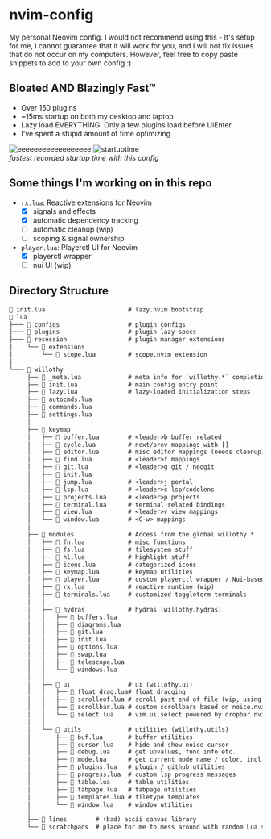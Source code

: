 # nvim-config

My personal Neovim config. I would not recommend using this - It's setup for me,
I cannot guarantee that it will work for you, and I will not fix issues that
do not occur on my computers. However, feel free to copy paste snippets
to add to your own config :)

## Bloated AND Blazingly Fast™

- Over 150 plugins
- ~15ms startup on both my desktop and laptop
- Lazy load EVERYTHING. Only a few plugins load before UiEnter.
- I've spent a stupid amount of time optimizing

![eeeeeeeeeeeeeeeeee](https://github.com/willothy/nvim-config/assets/38540736/7c7b5756-bc8b-4a07-a140-b36f9da30ac2)
![startuptime](https://github.com/willothy/nvim-config/assets/38540736/7713eadd-0b2a-4ab2-9188-cbd0eb1f24aa)<br>
*fastest recorded startup time with this config*

## Some things I'm working on in this repo

- `rx.lua`: Reactive extensions for Neovim
  - [x] signals and effects
  - [x] automatic dependency tracking
  - [ ] automatic cleanup (wip)
  - [ ] scoping & signal ownership
- `player.lua`: Playerctl UI for Neovim
  - [x] playerctl wrapper
  - [ ] nui UI (wip)

## Directory Structure

```txt
 init.lua                       # lazy.nvim bootstrap
 lua
├───  configs                   # plugin configs
├───  plugins                   # plugin lazy specs
├───  resession                 # plugin manager extensions
│    └──  extensions
│        └──  scope.lua         # scope.nvim extension
│
└───  willothy
     ├──  _meta.lua             # meta info for `willothy.*` completion
     ├──  init.lua              # main config entry point
     ├──  lazy.lua              # lazy-loaded initialization steps
     ├──  autocmds.lua
     ├──  commands.lua
     ├──  settings.lua
     │
     ├──  keymap
     │   ├──  buffer.lua        # <leader>b buffer related
     │   ├──  cycle.lua         # next/prev mappings with []
     │   ├──  editor.lua        # misc editor mappings (needs cleanup)
     │   ├──  find.lua          # <leader>f mappings
     │   ├──  git.lua           # <leader>g git / neogit
     │   ├──  init.lua
     │   ├──  jump.lua          # <leader>j portal
     │   ├──  lsp.lua           # <leader>c lsp/codelens
     │   ├──  projects.lua      # <leader>p projects
     │   ├──  terminal.lua      # terminal related bindings
     │   ├──  view.lua          # <leader>v view mappings
     │   └──  window.lua        # <C-w> mappings
     │
     ├──  modules               # Access from the global willothy.*
     │   ├──  fn.lua            # misc functions
     │   ├──  fs.lua            # filesystem stuff
     │   ├──  hl.lua            # highlight stuff
     │   ├──  icons.lua         # categorized icons
     │   ├──  keymap.lua        # keymap utilities
     │   ├──  player.lua        # custom playerctl wrapper / Nui-based UI (wip)
     │   ├──  rx.lua            # reactive runtime (wip)
     │   ├──  terminals.lua     # customized toggleterm terminals
     │   │
     │   ├──  hydras            # hydras (willothy.hydras)
     │   │   ├──  buffers.lua
     │   │   ├──  diagrams.lua
     │   │   ├──  git.lua
     │   │   ├──  init.lua
     │   │   ├──  options.lua
     │   │   ├──  swap.lua
     │   │   ├──  telescope.lua
     │   │   └──  windows.lua
     │   │
     │   ├──  ui                # ui (willothy.ui)
     │   │   ├──  float_drag.lua# float dragging
     │   │   ├──  scrolleof.lua # scroll past end of file (wip, using scrollEOF instead)
     │   │   ├──  scrollbar.lua # custom scrollbars based on noice.nvim
     │   │   └──  select.lua    # vim.ui.select powered by dropbar.nvim
     │   │
     │   └──  utils             # utilities (willothy.utils)
     │       ├──  buf.lua       # buffer utilities
     │       ├──  cursor.lua    # hide and show noice cursor
     │       ├──  debug.lua     # get upvalues, func info etc.
     │       ├──  mode.lua      # get current mode name / color, incl. hydra
     │       ├──  plugins.lua   # plugin / github utilities
     │       ├──  progress.lua  # custom lsp progress messages
     │       ├──  table.lua     # table utilities
     │       ├──  tabpage.lua   # tabpage utilities
     │       ├──  templates.lua # filetype templates
     │       └──  window.lua    # window utilities
     │
     ├──  lines        # (bad) ascii canvas library
     └──  scratchpads  # place for me to mess around with random Lua stuff
```
